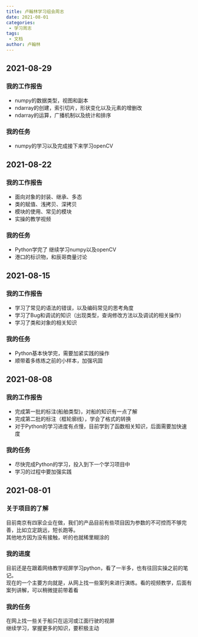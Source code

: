 ```yaml
---
title: 卢翰林学习组会周志
date: 2021-08-01
categories:
 - 学习周志
tags:
 - 文档
author: 卢翰林
---
```

## 2021-08-29
### 我的工作报告
- numpy的数据类型，视图和副本
- ndarray的创建，索引切片，形状变化以及元素的增删改
- ndarray的运算，广播机制以及统计和排序
### 我的任务
- numpy的学习以及完成接下来学习openCV
## 2021-08-22
### 我的工作报告
- 面向对象的封装、继承、多态
- 类的赋值、浅拷贝、深拷贝
- 模块的使用、常见的模块
- 实操的教学视频
### 我的任务
- Python学完了 继续学习numpy以及openCV
- 港口的标识物，和辰哥商量讨论
## 2021-08-15
### 我的工作报告
- 学习了常见的语法的错误，以及编码常见的思考角度
- 学习了Bug和调试的知识（出现类型，查询修改方法以及调试的相关操作）
- 学习了类和对象的相关知识
### 我的任务
- Python基本快学完，需要加紧实践的操作
- 顺带着多练练之前的小样本，加强巩固
## 2021-08-08
### 我的工作报告
- 完成第一批的标注(船舶类型)，对船的知识有一点了解
- 完成第二批的标注（框轮廓线），学会了格式的转换
- 对于Python的学习进度有点慢，目前学到了函数相关知识，后面需要加快速度
### 我的任务
- 尽快完成Python的学习，投入到下一个学习项目中
- 学习的过程中要加强实践
## 2021-08-01
### 关于项目的了解
目前南京有四家企业在做，我们的产品目前有些项目因为参数的不可控而不够完善，比如立定跳远，短长跑等。  
其他地方因为没有接触，听的也就稀里糊涂的

### 我的进度
目前还是在跟着网络教学视屏学习python，看了一半多，也有往回实操之前的笔记。  
现在的一个主要方向就是，从网上找一些案列来进行演练。看的视频教学，后面有案列讲解，可以稍微提前带着看

### 我的任务
在网上找一些关于船只在运河或江面行驶的视屏  
继续学习，掌握更多的知识，要积极主动

